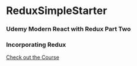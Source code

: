 # ReduxSimpleStarter

### Udemy Modern React with Redux Part Two
### Incorporating Redux
[Check out the Course](https://www.udemy.com/react-redux/)
